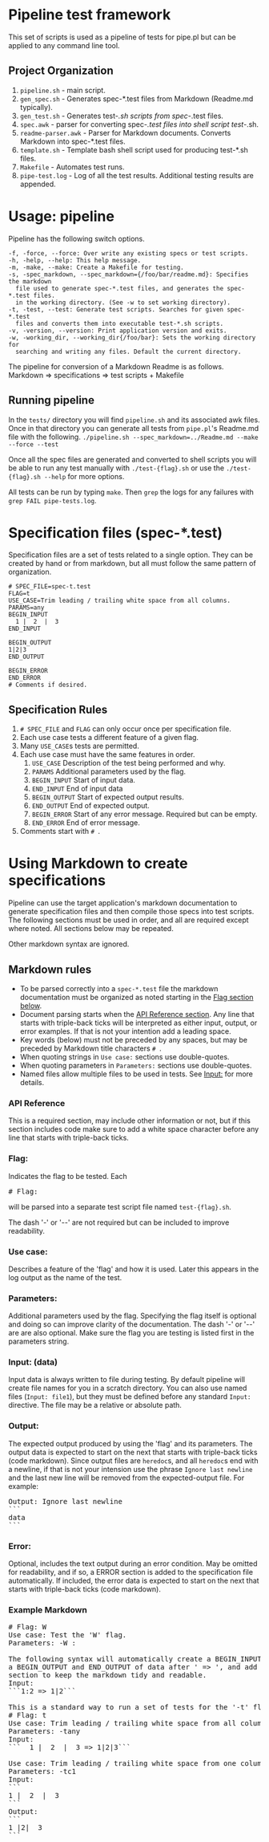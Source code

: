 # Pipeline test framework
This set of scripts is used as a pipeline of tests for pipe.pl but can be applied to any command line tool.

## Project Organization
1) ```pipeline.sh``` - main script.
2) ```gen_spec.sh``` - Generates spec-*.test files from Markdown (Readme.md typically).
3) ```gen_test.sh``` - Generates test-*.sh scripts from spec-*.test files.
4) ```spec.awk``` - parser for converting spec-*.test files into shell script test-*.sh.
5) ```readme-parser.awk``` - Parser for Markdown documents. Converts Markdown into spec-*.test files.
6) ```template.sh``` - Template bash shell script used for producing test-*.sh files.
7) ```Makefile``` - Automates test runs.
8) ```pipe-test.log``` - Log of all the test results. Additional testing results are appended.

# Usage: pipeline
Pipeline has the following switch options.
```console
-f, -force, --force: Over write any existing specs or test scripts.
-h, -help, --help: This help message.
-m, -make, --make: Create a Makefile for testing.
-s, -spec_markdown, --spec_markdown={/foo/bar/readme.md}: Specifies the markdown
  file used to generate spec-*.test files, and generates the spec-*.test files.
  in the working directory. (See -w to set working directory).
-t, -test, --test: Generate test scripts. Searches for given spec-*.test 
  files and converts them into executable test-*.sh scripts.
-v, -version, --version: Print application version and exits.
-w, -working_dir, --working_dir{/foo/bar}: Sets the working directory for
  searching and writing any files. Default the current directory.
```

The pipeline for conversion of a Markdown Readme is as follows.
Markdown => specifications => test scripts + Makefile

## Running pipeline
In the ```tests/``` directory you will find ```pipeline.sh``` and its associated awk files. Once in that directory you can generate all tests from ```pipe.pl```'s Readme.md file with the following.
```./pipeline.sh --spec_markdown=../Readme.md --make --force --test```

Once all the spec files are generated and converted to shell scripts you will be able to run any test manually with ```./test-{flag}.sh``` or use the ```./test-{flag}.sh --help``` for more options.

All tests can be run by typing ```make```. Then ```grep``` the logs for any failures with ```grep FAIL pipe-tests.log```.

# Specification files (spec-*.test)
Specification files are a set of tests related to a single option. They can be created by hand or from markdown, but all must follow the same pattern of organization.
```
# SPEC_FILE=spec-t.test
FLAG=t
USE_CASE=Trim leading / trailing white space from all columns.
PARAMS=any
BEGIN_INPUT
  1 |  2  |  3
END_INPUT

BEGIN_OUTPUT
1|2|3
END_OUTPUT

BEGIN_ERROR
END_ERROR
# Comments if desired.
```

## Specification Rules
1) ```# SPEC_FILE``` and ```FLAG``` can only occur once per specification file. 
2) Each use case tests a different feature of a given flag.
3) Many ```USE_CASE```s tests are permitted.
4) Each use case must have the same features in order.
    1) ```USE_CASE``` Description of the test being performed and why.
    2) ```PARAMS``` Additional parameters used by the flag.
    3) ```BEGIN_INPUT``` Start of input data.
    4) ```END_INPUT```   End of input data
    5) ```BEGIN_OUTPUT``` Start of expected output results.
    6) ```END_OUTPUT```   End of expected output.
    7) ```BEGIN_ERROR``` Start of any error message. Required but can be empty.
    8) ```END_ERROR```   End of error message.
5) Comments start with ```# ```.

# Using Markdown to create specifications
Pipeline can use the target application's markdown documentation to generate specification files and then compile those specs into test scripts. The following sections must be used in order, and all are required except where noted. All sections below may be repeated.

Other markdown syntax are ignored.

## Markdown rules
* To be parsed correctly into a ```spec-*.test``` file the markdown documentation must be organized as noted starting in the [Flag section below](#flag).
* Document parsing starts when the [API Reference section](#api-reference). Any line that starts with triple-back ticks will be interpreted as either input, output, or error examples. If that is not your intention add a leading space.
* Key words (below) must not be preceded by any spaces, but may be preceded by Markdown title characters ```# ```.
* When quoting strings in ```Use case:``` sections use double-quotes.
* When quoting parameters in ```Parameters:``` sections use double-quotes.
* Named files allow multiple files to be used in tests. See [Input:](#input-data) for more details.

### API Reference
This is a required section, may include other information or not, but if this section includes code make sure to add a white space character before any line that starts with triple-back ticks.

### Flag:
Indicates the flag to be tested. Each <pre># Flag:</pre> will be parsed into a separate test script file named ```test-{flag}.sh```. 

The dash '-' or '--' are not required but can be included to improve readability.

### Use case:
Describes a feature of the 'flag' and how it is used. Later this appears in the log output as the name of the test.

### Parameters:
Additional parameters used by the flag. Specifying the flag itself is optional and doing so can improve clarity of the documentation. The dash '-' or '--' are are also optional. Make sure the flag you are testing is listed first in the parameters string.

### Input: (data)
Input data is always written to file during testing. By default pipeline will create file names for you in a scratch directory. You can also use
named files (```Input: file1```), but they must be defined before any standard ```Input:``` directive. The file may be a relative or absolute path.

### Output:
The expected output produced by using the 'flag' and its parameters. The output data is expected to start on the next that starts with triple-back ticks (code markdown). Since output files are ```heredoc```s, and all ```heredoc```s end with a newline, if that is not your intension use the phrase ```Ignore last newline``` and the last new line will be removed from the expected-output file. For example:
<pre>
Output: Ignore last newline
```
data
```
</pre>


### Error:
Optional, includes the text output during an error condition. May be omitted for readability, and if so, a ERROR section is added to the specification file automatically. If included, the error data is expected to start on the next that starts with triple-back ticks (code markdown).

### Example Markdown
<pre>
# Flag: W
Use case: Test the 'W' flag.
Parameters: -W :

The following syntax will automatically create a BEGIN_INPUT and END_INPUT,
a BEGIN_OUTPUT and END_OUTPUT of data after ' => ', and add a BEGIN_ERROR and END_ERROR
section to keep the markdown tidy and readable.
Input:
```1:2 => 1|2```

This is a standard way to run a set of tests for the '-t' flag.
# Flag: t
Use case: Trim leading / trailing white space from all columns.
Parameters: -tany
Input:
```  1 |  2  |  3 => 1|2|3```

Use case: Trim leading / trailing white space from one columns.
Parameters: -tc1
Input:
```
1 |  2  |  3
```
Output:
```
1 |2|  3
```
</pre>
